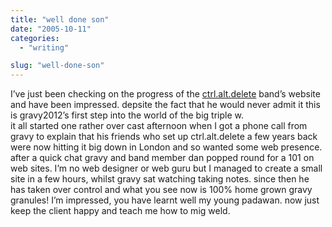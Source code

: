 ```yaml
---
title: "well done son"
date: "2005-10-11"
categories: 
  - "writing"

slug: "well-done-son"
---
```


I’ve just been checking on the progress of the [ctrl.alt.delete](http://www.ctrl-alt-delete-music.co.uk/) band’s website and have been impressed. depsite the fact that he would never admit it this is gravy2012’s first step into the world of the big triple w.  
it all started one rather over cast afternoon when I got a phone call from gravy to explain that his friends who set up ctrl.alt.delete a few years back were now hitting it big down in London and so wanted some web presence. after a quick chat gravy and band member dan popped round for a 101 on web sites. I’m no web designer or web guru but I managed to create a small site in a few hours, whilst gravy sat watching taking notes. since then he has taken over control and what you see now is 100% home grown gravy granules! I’m impressed, you have learnt well my young padawan. now just keep the client happy and teach me how to mig weld.
